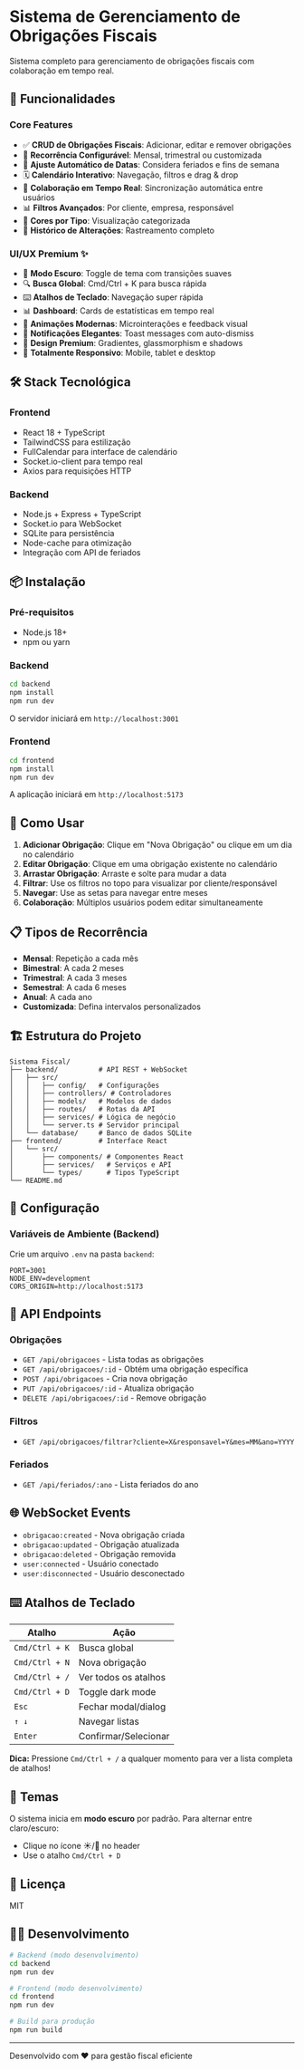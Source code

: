 # Sistema de Gerenciamento de Obrigações Fiscais

Sistema completo para gerenciamento de obrigações fiscais com colaboração em tempo real.

## 🚀 Funcionalidades

### Core Features
- ✅ **CRUD de Obrigações Fiscais**: Adicionar, editar e remover obrigações
- 🔄 **Recorrência Configurável**: Mensal, trimestral ou customizada
- 📅 **Ajuste Automático de Datas**: Considera feriados e fins de semana
- 🗓️ **Calendário Interativo**: Navegação, filtros e drag & drop
- 👥 **Colaboração em Tempo Real**: Sincronização automática entre usuários
- 📊 **Filtros Avançados**: Por cliente, empresa, responsável
- 🎨 **Cores por Tipo**: Visualização categorizada
- 📜 **Histórico de Alterações**: Rastreamento completo

### UI/UX Premium ✨
- 🌙 **Modo Escuro**: Toggle de tema com transições suaves
- 🔍 **Busca Global**: Cmd/Ctrl + K para busca rápida
- ⌨️ **Atalhos de Teclado**: Navegação super rápida
- 📊 **Dashboard**: Cards de estatísticas em tempo real
- 🎨 **Animações Modernas**: Microinterações e feedback visual
- 🔔 **Notificações Elegantes**: Toast messages com auto-dismiss
- 💎 **Design Premium**: Gradientes, glassmorphism e shadows
- 📱 **Totalmente Responsivo**: Mobile, tablet e desktop

## 🛠️ Stack Tecnológica

### Frontend
- React 18 + TypeScript
- TailwindCSS para estilização
- FullCalendar para interface de calendário
- Socket.io-client para tempo real
- Axios para requisições HTTP

### Backend
- Node.js + Express + TypeScript
- Socket.io para WebSocket
- SQLite para persistência
- Node-cache para otimização
- Integração com API de feriados

## 📦 Instalação

### Pré-requisitos
- Node.js 18+ 
- npm ou yarn

### Backend

```bash
cd backend
npm install
npm run dev
```

O servidor iniciará em `http://localhost:3001`

### Frontend

```bash
cd frontend
npm install
npm run dev
```

A aplicação iniciará em `http://localhost:5173`

## 🎯 Como Usar

1. **Adicionar Obrigação**: Clique em "Nova Obrigação" ou clique em um dia no calendário
2. **Editar Obrigação**: Clique em uma obrigação existente no calendário
3. **Arrastar Obrigação**: Arraste e solte para mudar a data
4. **Filtrar**: Use os filtros no topo para visualizar por cliente/responsável
5. **Navegar**: Use as setas para navegar entre meses
6. **Colaboração**: Múltiplos usuários podem editar simultaneamente

## 📋 Tipos de Recorrência

- **Mensal**: Repetição a cada mês
- **Bimestral**: A cada 2 meses
- **Trimestral**: A cada 3 meses
- **Semestral**: A cada 6 meses
- **Anual**: A cada ano
- **Customizada**: Defina intervalos personalizados

## 🏗️ Estrutura do Projeto

```
Sistema Fiscal/
├── backend/          # API REST + WebSocket
│   ├── src/
│   │   ├── config/   # Configurações
│   │   ├── controllers/ # Controladores
│   │   ├── models/   # Modelos de dados
│   │   ├── routes/   # Rotas da API
│   │   ├── services/ # Lógica de negócio
│   │   └── server.ts # Servidor principal
│   └── database/     # Banco de dados SQLite
├── frontend/         # Interface React
│   └── src/
│       ├── components/ # Componentes React
│       ├── services/   # Serviços e API
│       └── types/      # Tipos TypeScript
└── README.md
```

## 🔧 Configuração

### Variáveis de Ambiente (Backend)

Crie um arquivo `.env` na pasta `backend`:

```env
PORT=3001
NODE_ENV=development
CORS_ORIGIN=http://localhost:5173
```

## 📝 API Endpoints

### Obrigações
- `GET /api/obrigacoes` - Lista todas as obrigações
- `GET /api/obrigacoes/:id` - Obtém uma obrigação específica
- `POST /api/obrigacoes` - Cria nova obrigação
- `PUT /api/obrigacoes/:id` - Atualiza obrigação
- `DELETE /api/obrigacoes/:id` - Remove obrigação

### Filtros
- `GET /api/obrigacoes/filtrar?cliente=X&responsavel=Y&mes=MM&ano=YYYY`

### Feriados
- `GET /api/feriados/:ano` - Lista feriados do ano

## 🌐 WebSocket Events

- `obrigacao:created` - Nova obrigação criada
- `obrigacao:updated` - Obrigação atualizada
- `obrigacao:deleted` - Obrigação removida
- `user:connected` - Usuário conectado
- `user:disconnected` - Usuário desconectado

## ⌨️ Atalhos de Teclado

| Atalho | Ação |
|--------|------|
| `Cmd/Ctrl + K` | Busca global |
| `Cmd/Ctrl + N` | Nova obrigação |
| `Cmd/Ctrl + /` | Ver todos os atalhos |
| `Cmd/Ctrl + D` | Toggle dark mode |
| `Esc` | Fechar modal/dialog |
| `↑ ↓` | Navegar listas |
| `Enter` | Confirmar/Selecionar |

**Dica:** Pressione `Cmd/Ctrl + /` a qualquer momento para ver a lista completa de atalhos!

## 🎨 Temas

O sistema inicia em **modo escuro** por padrão. Para alternar entre claro/escuro:
- Clique no ícone ☀️/🌙 no header
- Use o atalho `Cmd/Ctrl + D`

## 📄 Licença

MIT

## 👨‍💻 Desenvolvimento

```bash
# Backend (modo desenvolvimento)
cd backend
npm run dev

# Frontend (modo desenvolvimento)
cd frontend
npm run dev

# Build para produção
npm run build
```

---

Desenvolvido com ❤️ para gestão fiscal eficiente

